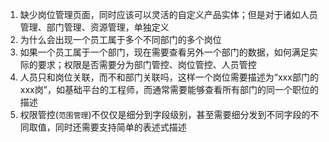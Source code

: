 1. 缺少岗位管理页面，同时应该可以灵活的自定义产品实体；但是对于诸如人员管理、部门管理、资源管理，单独定义
1. 为什么会出现一个员工属于多个不同部门的多个岗位
1. 如果一个员工属于一个部门，现在需要查看另外一个部门的数据，如何满足实际的要求；权限是否需要分为部门管控、岗位管控、人员管控
1. 人员只和岗位关联，而不和部门关联吗，这样一个岗位需要描述为“xxx部门的xxx岗”，如基础平台的工程师，而通常需要能够查看所有部门的同一个职位的描述
1. 权限管控(`范围管理`)不仅仅是细分到字段级别，甚至需要细分发到不同字段的不同取值，同时还需要支持简单的表述式描述
